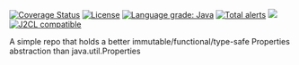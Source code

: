[![Coverage Status](https://coveralls.io/repos/github/mP1/walkingkooka-props/badge.svg?branch=master)](https://coveralls.io/github/mP1/walkingkooka-props?branch=master)
[![License](https://img.shields.io/badge/License-Apache%202.0-blue.svg)](https://opensource.org/licenses/Apache-2.0)
[![Language grade: Java](https://img.shields.io/lgtm/grade/java/g/mP1/walkingkooka-props.svg?logo=lgtm&logoWidth=18)](https://lgtm.com/projects/g/mP1/walkingkooka-props/context:java)
[![Total alerts](https://img.shields.io/lgtm/alerts/g/mP1/walkingkooka-props.svg?logo=lgtm&logoWidth=18)](https://lgtm.com/projects/g/mP1/walkingkooka-props/alerts/)
![](https://tokei.rs/b1/github/mP1/walkingkooka-props)
[![J2CL compatible](https://img.shields.io/badge/J2CL-compatible-brightgreen.svg)](https://github.com/mP1/j2cl-central)

A simple repo that holds a better immutable/functional/type-safe Properties abstraction than java.util.Properties
